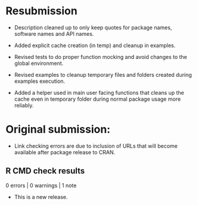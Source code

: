 # Resubmission

* Description cleaned up to only keep quotes for package names, software names and API names.

* Added explicit cache creation (in temp) and cleanup in examples.

* Revised tests to do proper function mocking and avoid changes to the global environment.

* Revised examples to cleanup temporary files and folders created during examples execution.

* Added a helper used in main user facing functions that cleans up the cache even in temporary folder during normal package usage more reliably.


# Original submission:

* Link checking errors are due to inclusion of URLs that will become available after package release to CRAN.

## R CMD check results

0 errors | 0 warnings | 1 note

* This is a new release.
